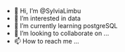 - 👋 Hi, I’m @SylviaLimbu
- 👀 I’m interested in data
- 🌱 I’m currently learning postgreSQL
- 💞️ I’m looking to collaborate on ...
- 📫 How to reach me ...

<!---
SylviaLimbu/SylviaLimbu is a ✨ special ✨ repository because its `README.md` (this file) appears on your GitHub profile.
You can click the Preview link to take a look at your changes.
--->
